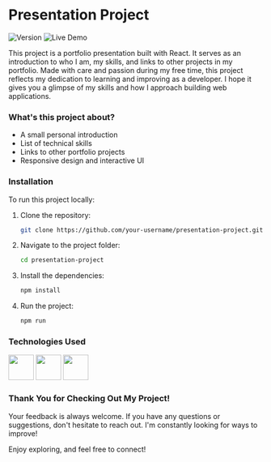 # Presentation Project
![Version](https://img.shields.io/badge/Release-1.0.0-blue)
![Live Demo](https://img.shields.io/badge/Live%20Demo-Check%20it%20out!-brightgreen?link=https%3A%2F%2Fampestana.com%2F)

This project is a portfolio presentation built with React. It serves as an introduction to who I am, my skills, and links to other projects in my portfolio. 
Made with care and passion during my free time, this project reflects my dedication to learning and improving as a developer. I hope it gives you a glimpse of my skills and how I approach building web applications.

### What's this project about?

- A small personal introduction
- List of technical skills
- Links to other portfolio projects
- Responsive design and interactive UI

### Installation

To run this project locally:

1. Clone the repository:
   ```bash
   git clone https://github.com/your-username/presentation-project.git

2. Navigate to the project folder:
   ```bash
   cd presentation-project

3. Install the dependencies:
   ```bash
   npm install

4. Run the project:
   ```bash
   npm run

### Technologies Used
<img width="50" src="https://github.com/user-attachments/assets/fb18bf18-b1e0-45f2-81db-23ddcabc93fe"/>
<img width="50" src="https://github.com/user-attachments/assets/d82edb91-8853-4794-a7cf-571938004367"/>
<img width="50" src="https://github.com/user-attachments/assets/3888d31e-2c98-428c-ae93-9e1a6b1a5347"/>

### Thank You for Checking Out My Project!

Your feedback is always welcome. If you have any questions or suggestions, don't hesitate to reach out. I'm constantly looking for ways to improve!

Enjoy exploring, and feel free to connect!
